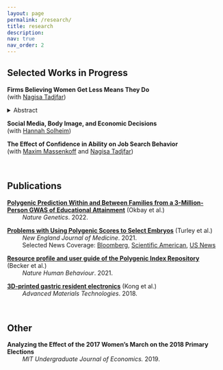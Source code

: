 ```yaml
---
layout: page
permalink: /research/
title: research
description: 
nav: true
nav_order: 2
---
```


## Selected Works in Progress 

**Firms Believing Women Get Less Means They Do** \
(with [Nagisa Tadjfar](https://economics.mit.edu/people/phd-students/nagisa-tadjfar))
<details>
  <summary>Abstract</summary> 
  This paper examines an employer-driven mechanism behind the early-career gender earnings gap using novel data on MIT graduates’ job offers and negotiation process. We document three key findings. First, women receive lower initial compensation offers than men within an employer-occupation. Second, this gap is entirely concentrated in non-salary components—signing bonus and equity—with no gap in base salary. Third, we find no gender differences in job search, and women negotiate as frequently and successfully as men. These findings also generalize to a national sample of high-skill workers in a dataset from Levels.fyi. To understand these patterns, we develop a model showing that a small number of discriminatory firms leads <em>all firms</em> in the market to lowball women in equilibrium. This market-wide gender gap is sustained through outside offers and cannot be closed by changes in worker behavior. We validate this mechanism using an incentivized resume evaluation experiment with recruiters, where we find that firms expect <em>other firms</em> to offer women less. Our results highlight the role of firm behavior—rather than worker decisions alone—in perpetuating gender pay disparities. 
</details> 


**Social Media, Body Image, and Economic Decisions** \
(with [Hannah Solheim](https://econ.columbia.edu/econpeople/hannah-solheim/))

**The Effect of Confidence in Ability on Job Search Behavior** \
(with [Maxim Massenkoff](https://maximmassenkoff.com/) and [Nagisa Tadjfar](https://economics.mit.edu/people/phd-students/nagisa-tadjfar))

<br>

## Publications
[**Polygenic Prediction Within and Between Families from a 3-Million-Person GWAS of Educational Attainment**](https://www.nature.com/articles/s41588-022-01016-z) (Okbay et al.) \
&nbsp;&nbsp;&nbsp;&nbsp;&nbsp;&nbsp;&nbsp;&nbsp; _Nature Genetics_. 2022.

[**Problems with Using Polygenic Scores to Select Embryos**](https://www.nejm.org/doi/full/10.1056/NEJMsr2105065) (Turley et al.) \
&nbsp;&nbsp;&nbsp;&nbsp;&nbsp;&nbsp;&nbsp;&nbsp; _New England Journal of Medicine_. 2021. \
&nbsp;&nbsp;&nbsp;&nbsp;&nbsp;&nbsp;&nbsp;&nbsp; Selected News Coverage: [Bloomberg](https://www.bloomberg.com/news/articles/2021-09-17/picking-embryos-with-best-health-odds-sparks-new-dna-debate), [Scientific American](https://www.scientificamerican.com/article/a-new-era-of-designer-babies-may-be-based-on-overhyped-science/), [US News](https://www.usnews.com/news/health-news/articles/2021-07-01/gene-based-embryo-selection-are-designer-babies-on-the-horizon)

[**Resource profile and user guide of the Polygenic Index Repository**](https://www.nature.com/articles/s41562-021-01119-3) (Becker et al.) \
&nbsp;&nbsp;&nbsp;&nbsp;&nbsp;&nbsp;&nbsp;&nbsp; _Nature Human Behaviour_. 2021. 

[**3D‐printed gastric resident electronics**](https://onlinelibrary.wiley.com/doi/full/10.1002/admt.201800490) (Kong et al.) \
&nbsp;&nbsp;&nbsp;&nbsp;&nbsp;&nbsp;&nbsp;&nbsp; _Advanced Materials Technologies_. 2018.

<br>

## Other
**Analyzing the Effect of the 2017 Women’s March on the 2018 Primary Elections** \
&nbsp;&nbsp;&nbsp;&nbsp;&nbsp;&nbsp;&nbsp;&nbsp; _MIT Undergraduate Journal of Economics._ 2019.

